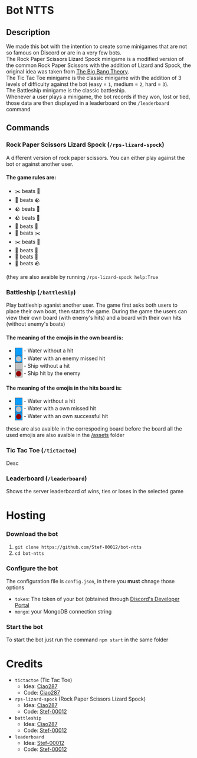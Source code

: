 # Bot NTTS
## Description
We made this bot with the intention to create some minigames that are not so famous on Discord or are in a very few bots.<br />
The Rock Paper Scissors Lizard Spock minigame is a modified version of the common Rock Paper Scissors with the addition of Lizard and Spock, the original idea was taken from [The Big Bang Theory](https://www.imdb.com/title/tt2220955/characters/nm0101152).<br />
The Tic Tac Toe minigame is the classic minigame with the addition of 3 levels of difficulty against the bot (easy = `1`, medium = `2`, hard = `3`).<br />
The Battleship minigame is the classic battleship.<br />
Whenever a user plays a minigame, the bot records if they won, lost or tied, those data are then displayed in a leaderboard on the `/leaderboard` command

## Commands
### Rock Paper Scissors Lizard Spock (`/rps-lizard-spock`)
A different version of rock paper scissors.
You can either play against the bot or against another user.

#### The game rules are:
- ✂️ beats 📰
- 📰 beats 🪨
- 🪨 beats 📰
- 🪨 beats 🦎
- 🦎 beats 🖖
- 🖖 beats ✂️
- ✂️ beats 🦎
- 🦎 beats 📰
- 📰 beats 🖖
- 🖖 beats 🪨

(they are also avaible by running `/rps-lizard-spock help:True`

### Battleship (`/battleship`)
Play battleship aganist another user.
The game first asks both users to place their own boat, then starts the game.
During the game the users can view their own board (with enemy's hits) and a board with their own hits (without enemy's boats)

#### The meaning of the emojis in the own board is:
- <span><img src="/assets/water.png" width="20" style="vertical-align: middle;"></span> - Water without a hit
- <span><img src="/assets/water_miss.png" width="20" style="vertical-align: middle;"></span> - Water with an enemy missed hit
- <span><img src="/assets/ship.png" width="20" style="vertical-align: middle;"></span> - Ship without a hit
- <span><img src="/assets/ship_hit.png" width="20" style="vertical-align: middle;"></span> - Ship hit by the enemy

#### The meaning of the emojis in the hits board is:
- <span><img src="/assets/water.png" width="20" style="vertical-align: middle;"></span> - Water wirthout a hit
- <span><img src="/assets/water_miss.png" width="20" style="vertical-align: middle;"></span> - Water with a own missed hit
- <span><img src="/assets/water_hit.png" width="20" style="vertical-align: middle;"></span> - Water with an own successful hit

these are also avaible in the correspoding board before the board
all the used emojis are also avaible in the [/assets](/assets) folder

### Tic Tac Toe (`/tictactoe`)
Desc

### Leaderboard (`/leaderboard`)
Shows the server leaderboard of wins, ties or loses in the selected game

# Hosting

### Download the bot
1. `git clone https://github.com/Stef-00012/bot-ntts`
2. `cd bot-ntts`

### Configure the bot
The configuration file is `config.json`, in there you **must** chnage those options
- `token`: The token of your bot (obtained through [Discord's Developer Portal](https://discord.com/developers)
- `mongo`: your MongoDB connection string

### Start the bot
To start the bot just run the command `npm start` in the same folder

# Credits
- `tictactoe` (Tic Tac Toe)
  - Idea: [Ciao287](https://github.com/Ciao287)
  - Code: [Ciao287](https://github.com/Ciao287)
- `rps-lizard-spock` (Rock Paper Scissors Lizard Spock)
  - Idea: [Ciao287](https://github.com/Ciao287)
  - Code: [Stef-00012](https://github.com/Stef-00012)
- `battleship`
  - Idea: [Ciao287](https://github.com/Ciao287)
  - Code: [Stef-00012](https://github.com/Stef-00012)
- `leaderboard`
  - Idea: [Stef-00012](https://github.com/Stef-00012)
  - Code: [Stef-00012](https://github.com/Stef-00012)
